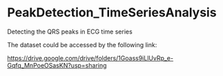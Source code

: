 # PeakDetection_TimeSeriesAnalysis
Detecting the QRS peaks in ECG time series

The dataset could be accessed by the following link:

https://drive.google.com/drive/folders/1Goass9iLlUvRp_e-Gqfq_MnPoeOSasKN?usp=sharing

